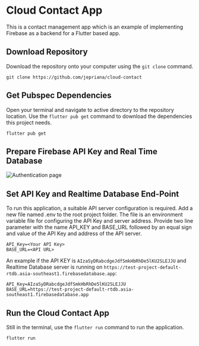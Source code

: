 # Cloud Contact App

This is a contact management app which is an example of implementing Firebase as a backend for a Flutter based app.

## Download Repository

Download the repository onto your computer using the `git clone` command.

```
git clone https://github.com/jepriana/cloud-contact
```

## Get Pubspec Dependencies

Open your terminal and navigate to active directory to the repository location. Use the `flutter pub get` command to download the dependencies this project needs.

```
flutter pub get
```

## Prepare Firebase API Key and Real Time Database
![Authentication page](https://github.com/jepriana/cloud-contact/blob/main/screenshots/001.jpg)
## Set API Key and Realtime Database End-Point

To run this application, a suitable API server configuration is required. Add a new file named .env to the root project folder. The file is an environment variable file for configuring the API Key and server address. Provide two line parameter with the name API_KEY and BASE_URL followed by an equal sign and value of the API Key and address of the API server.

```
API_Key=<Your API Key>
BASE_URL=<API URL>
```
An example if the API KEY is `AIzaSyDRabcdgeJdfSmkHbRhDe5lKU2SLEJJU` and Realtime Database server is running on `https://test-project-default-rtdb.asia-southeast1.firebasedatabase.app`:
```
API_Key=AIzaSyDRabcdgeJdfSmkHbRhDe5lKU2SLEJJU
BASE_URL=https://test-project-default-rtdb.asia-southeast1.firebasedatabase.app
```
## Run the Cloud Contact App

Still in the terminal, use the `flutter run` command to run the application.

```
flutter run
```